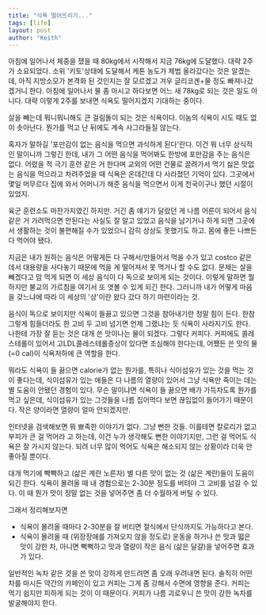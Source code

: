 ```yaml
---
title: "식욕 떨어뜨리기..."
tags: [life]
layout: post
author: "Keith"
---
```


아침에 일어나서 체중을 쟀을 때 80kg에서 시작해서 지금 76kg에 도달했다. 대략 2주가 소요되었다. 소위 '키토'상태에 도달해서 케톤 농도가 제법 올라갔다는 것은 알겠는데, 아직 지방소모가 본격화 된 것인지는 잘 모르겠고 겨우 글리코겐+물 정도 빠져나갔겠거니 한다. 아침에 일어나서 물 좀 마시고 하다보면 어느 새 78kg로 되는 것은 일도 아니다. 대략 이렇게 2주를 보내면 식욕도 떨어지겠지 기대하는 중이다.

살을 빼는데 뭐니뭐니해도 큰 걸림돌이 되는 것은 식욕이다. 이놈의 식욕이 시도 때도 없이 솟아난다. 뭔가를 먹고 난 뒤에도 계속 사그라들질 않는다.

혹자가 말하길 '포만감이 없는 음식을 먹으면 과식하게 된다'란다. 이건 뭐 너무 상식적인 말이니까 그렇긴 한데, 내가 그 어떤 음식을 먹어봐도 한방에 포만감을 주는 음식은 없다. 어렸을 적 극기 훈련 같은 거 한다며 교외의 어떤 건물로 끌려가서 먹기 싫은 맛없는 음식을 먹으라고 차려주었을 때 식욕은 온데간데 다 사라졌던 기억이 있다. 그곳에서 몇일 머무르다 집에 와서 어머니가 해준 음식을 먹으면서 이게 천국이구나 했던 시절이 있었지.

육군 훈련소도 마찬가지였긴 하지만. 거긴 좀 얘기가 달랐던 게 나름 어른이 되어서 음식같은 거 가려먹으면 안된다는 사실도 잘 알고 있었고 음식을 남기거나 하게 되면 그곳에서 생활하는 것이 불편해질 수가 있었으니 감히 상상도 못했기도 하고. 몸에 좋든 나쁘든 다 먹어야 됐다. 

지금은 내가 원하는 음식은 어떻게든 다 구해서/만들어서 먹을 수가 있고 costco 같은 데서 대용량을 사다놓기 때문에 먹을 게 떨어져서 못 먹거나 할 수도 없다. 문제는 살을 빼겠다고 맘 먹게 되면 이 세상 음식이 다 독으로 보이게 되는 것이다. 이렇게 말하면 뭘하지만 불교의 가르침을 여기서 또 엿볼 수 있게 되긴 한다. 그러니까 내가 어떻게 마음을 갖느냐에 따라 이 세상의 '상'이란 왔다 갔다 하기 마련이라는 것. 

음식이 독으로 보이지만 식욕이 들끓고 있으면 그것을 참아내기란 정말 힘이 든다. 한참 그렇게 힘들더라도 한 고비 두 고비 넘기면 언제 그랬냐는 듯 식욕이 사라지기도 한다. 나한테 가장 잘 듣는 것은 대개 쓴 맛이나는 물이 되겠다. 그렇다 커피다. 커피에도 콜레스테롤이 있어서 고LDL콜레스테롤증상이 있다면 조심해야 한다는데, 어쨌든 쓴 맛의 물(=0 cal)이 식욕저하에 큰 역할을 한다.

뭐라도 식욕이 들 끓으면 calorie가 없는 뭔가를, 특히나 식이섬유가 있는 것을 먹는 것이 좋다는데, 식이섬유가 있는 애들은 다 나름의 열량이 있어서 그냥 식욕만 죽이는 데는 별 도움이 안됐던 경험이 있다. 무슨 말이냐면 식욕이 들 끓으면 배가 가득차도록 뭔가를 먹고 싶은데, 식이섬유가 있는 그것들을 나름 집어먹다 보면 끊임없이 들어가기 때문이다. 작은 양이라면 열량이 얼마 안되겠지만.

인터넷을 검색해보면 뭐 뾰족한 이야기가 없다. 그냥 뻔한 것들. 이를테면 칼로리가 없고 부피가 큰 걸 먹어라 고 하는데, 이건 누가 생각해도 뻔한 이야기지만, 그런 걸 먹어도 식욕은 잘 가시지 않는다. 되려 너무 많이 먹어도 식욕은 해소되지 않는 상황이라 더욱 안좋아질 뿐이다.

대개 먹기에 빡빡하고 (삶은 계란 노른자) 별 다른 맛이 없는 것 (삶은 계란)들이 도움이 되긴 한다. 식욕이 몰려올 때 내 경험으로는 2-30분 정도를 버텨야 그 고비를 넘길 수 있다. 이 때 뭔가 맛이 정말 없는 것을 넣어주면 좀 더 수월하게 버틸 수 있다.

그래서 정리해보자면 
- 식욕이 몰려올 때마다 2-30분을 잘 버티면 절식에서 단식까지도 가능하다고 본다.
- 식욕이 몰려올 때 (위장장애를 가져오지 않을 정도로) 운동을 하거나 쓴 맛과 떫은 맛이 강한 차, 아니면 뻑뻑하고 맛과 열량이 작은 음식 (삶은 달걀)을 넣어주면 효과가 있다.

일반적인 녹차 같은 것을 쓴 맛이 강하게 만드려면 좀 오래 우려내면 된다. 솔직히 어떤 차를 마시든 약간의 카페인이 있고 커피는 그게 좀 강해서 수면에 영향을 준다. 커피는 먹기 쉽지만 피하게 되는 것이 이 때문이다. 커피가 나름 괴로우니 쓴 맛이 강한 녹차를 발굴해야지 한다.
